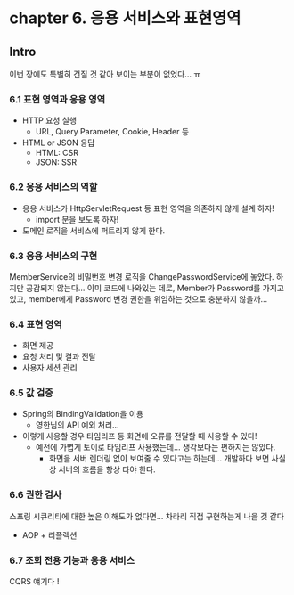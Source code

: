 # chapter 6. 응용 서비스와 표현영역

## Intro

이번 장에도 특별히 건질 것 같아 보이는 부분이 없었다... ㅠ

### 6.1 표현 영역과 응용 영역

- HTTP 요청 실행
  - URL, Query Parameter, Cookie, Header 등
- HTML or JSON 응답
  - HTML: CSR
  - JSON: SSR

### 6.2 응용 서비스의 역할

- 응용 서비스가 HttpServletRequest 등 표현 영역을 의존하지 않게 설계 하자!
  - import 문을 보도록 하자!
- 도메인 로직을 서비스에 퍼트리지 않게 한다.

### 6.3 응용 서비스의 구현

MemberService의 비밀번호 변경 로직을 ChangePasswordService에 놓았다. 
하지만 공감되지 않는다...
이미 코드에 나와있는 데로, 
Member가 Password를 가지고 있고, member에게 Password 변경 권한을 위임하는 것으로 충분하지 않을까...

### 6.4 표현 영역

- 화면 제공
- 요청 처리 및 결과 전달
- 사용자 세션 관리

### 6.5 값 검증

- Spring의 BindingValidation을 이용
  - 영한님의 API 예외 처리...
- 이렇게 사용할 경우 타임리프 등 화면에 오류를 전달할 때 사용할 수 있다!
  - 예전에 가볍게 토이로 타임리프 사용했는데... 생각보다는 편하지는 않았다.
    - 화면을 서버 렌더링 없이 보여줄 수 있다고는 하는데... 개발하다 보면 사실상 서버의 흐름을 항상 타야 한다.

### 6.6 권한 검사

스프링 시큐리티에 대한 높은 이해도가 없다면... 차라리 직접 구현하는게 나을 것 같다

- AOP + 리플렉션

### 6.7 조회 전용 기능과 응용 서비스

CQRS 얘기다 !
